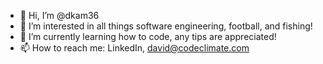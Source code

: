 - 👋 Hi, I’m @dkam36
- 👀 I’m interested in all things software engineering, football, and fishing!
- 🌱 I’m currently learning how to code, any tips are appreciated!
- 📫 How to reach me: LinkedIn, david@codeclimate.com

<!---
dkam36/dkam36 is a ✨ special ✨ repository because its `README.md` (this file) appears on your GitHub profile.
You can click the Preview link to take a look at your changes.
--->
